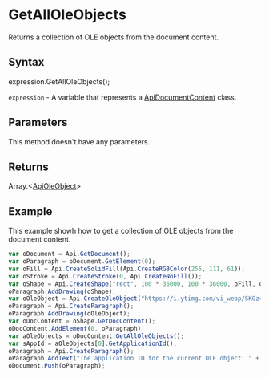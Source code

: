 # GetAllOleObjects

Returns a collection of OLE objects from the document content.

## Syntax

expression.GetAllOleObjects();

`expression` - A variable that represents a [ApiDocumentContent](../ApiDocumentContent.md) class.

## Parameters

This method doesn't have any parameters.

## Returns

Array.\<[ApiOleObject](../../ApiOleObject/ApiOleObject.md)>

## Example

This example showh how to get a collection of OLE objects from the document content.

```javascript
var oDocument = Api.GetDocument();
var oParagraph = oDocument.GetElement(0);
var oFill = Api.CreateSolidFill(Api.CreateRGBColor(255, 111, 61));
var oStroke = Api.CreateStroke(0, Api.CreateNoFill());
var oShape = Api.CreateShape("rect", 100 * 36000, 100 * 36000, oFill, oStroke);
oParagraph.AddDrawing(oShape);
var oOleObject = Api.CreateOleObject("https://i.ytimg.com/vi_webp/SKGz4pmnpgY/sddefault.webp", 95 * 36000, 70 * 36000, "https://youtu.be/SKGz4pmnpgY", "asc.{38E022EA-AD92-45FC-B22B-49DF39746DB4}");
oParagraph = Api.CreateParagraph();
oParagraph.AddDrawing(oOleObject);
var oDocContent = oShape.GetDocContent();
oDocContent.AddElement(0, oParagraph);
var aOleObjects = oDocContent.GetAllOleObjects();
var sAppId = aOleObjects[0].GetApplicationId();
oParagraph = Api.CreateParagraph();
oParagraph.AddText("The application ID for the current OLE object: " + sAppId);
oDocument.Push(oParagraph);
```
